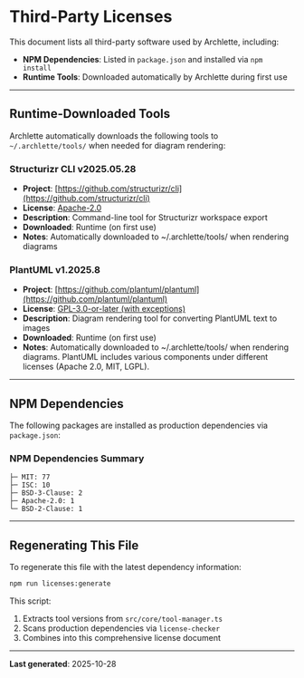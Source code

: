 # Third-Party Licenses

This document lists all third-party software used by Archlette, including:

- **NPM Dependencies**: Listed in `package.json` and installed via `npm install`
- **Runtime Tools**: Downloaded automatically by Archlette during first use

---

## Runtime-Downloaded Tools

Archlette automatically downloads the following tools to `~/.archlette/tools/` when needed for diagram rendering:

### Structurizr CLI v2025.05.28

- **Project**: [https://github.com/structurizr/cli](https://github.com/structurizr/cli)
- **License**: [Apache-2.0](https://github.com/structurizr/cli/blob/master/LICENSE)
- **Description**: Command-line tool for Structurizr workspace export
- **Downloaded**: Runtime (on first use)
- **Notes**: Automatically downloaded to ~/.archlette/tools/ when rendering diagrams

### PlantUML v1.2025.8

- **Project**: [https://github.com/plantuml/plantuml](https://github.com/plantuml/plantuml)
- **License**: [GPL-3.0-or-later (with exceptions)](https://github.com/plantuml/plantuml/blob/master/LICENSE)
- **Description**: Diagram rendering tool for converting PlantUML text to images
- **Downloaded**: Runtime (on first use)
- **Notes**: Automatically downloaded to ~/.archlette/tools/ when rendering diagrams. PlantUML includes various components under different licenses (Apache 2.0, MIT, LGPL).

---

## NPM Dependencies

The following packages are installed as production dependencies via `package.json`:

### NPM Dependencies Summary

```
├─ MIT: 77
├─ ISC: 10
├─ BSD-3-Clause: 2
├─ Apache-2.0: 1
└─ BSD-2-Clause: 1
```

---

## Regenerating This File

To regenerate this file with the latest dependency information:

```bash
npm run licenses:generate
```

This script:

1. Extracts tool versions from `src/core/tool-manager.ts`
2. Scans production dependencies via `license-checker`
3. Combines into this comprehensive license document

---

**Last generated**: 2025-10-28
